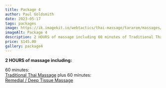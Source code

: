 ```yaml
---
title: Package 4
author: Paul Goldsmith
date: 2023-05-17
tags: packages
image: https://ik.imagekit.io/webtactics/thai-massage/tararom/massages/Thai-Sport-and-Deep-Tissue-Massage__Cy90wCeM.jpg
imageAlt: Package 4
description: 2 HOURS of massage including 60 minutes of Traditional Thai Massage plus 60 minutes of Remedial Deep Tissue Massage.
price: $145.00
gallery: package4
---
```


**2 HOURS of massage including:**

60 minutes:  
[Traditional Thai Massage](https://tararom-thai.netlify.app/treatments/traditional-thai-massage/) plus
60 minutes:  
[Remedial / Deep Tissue Massage](https://tararom-thai.netlify.app/treatments/remedial-deep-tissue-massage/)
